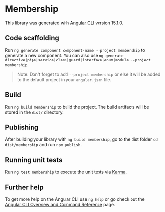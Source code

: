 # Membership

This library was generated with [Angular CLI](https://github.com/angular/angular-cli) version 15.1.0.

## Code scaffolding

Run `ng generate component component-name --project membership` to generate a new component. You can also use `ng generate directive|pipe|service|class|guard|interface|enum|module --project membership`.
> Note: Don't forget to add `--project membership` or else it will be added to the default project in your `angular.json` file. 

## Build

Run `ng build membership` to build the project. The build artifacts will be stored in the `dist/` directory.

## Publishing

After building your library with `ng build membership`, go to the dist folder `cd dist/membership` and run `npm publish`.

## Running unit tests

Run `ng test membership` to execute the unit tests via [Karma](https://karma-runner.github.io).

## Further help

To get more help on the Angular CLI use `ng help` or go check out the [Angular CLI Overview and Command Reference](https://angular.io/cli) page.
